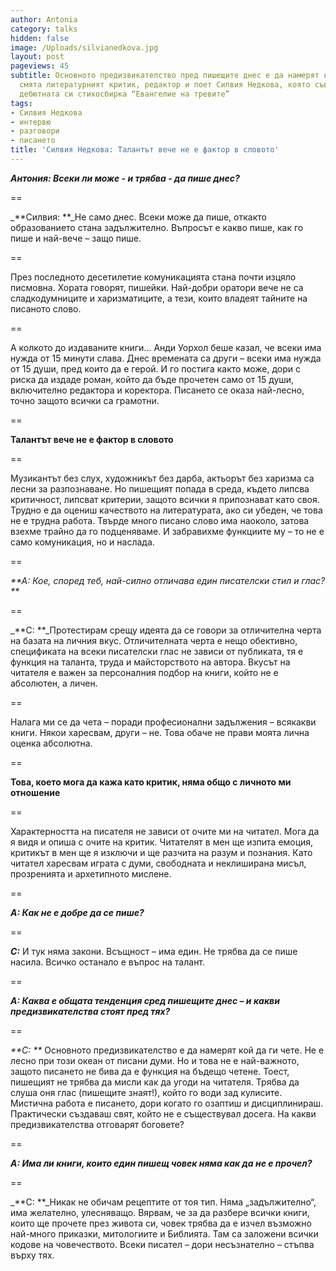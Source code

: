```yaml
---
author: Antonia
category: talks
hidden: false
image: /Uploads/silvianedkova.jpg
layout: post
pageviews: 45
subtitle: Основното предизвикателство пред пишещите днес е да намерят кой да ги чете,
  смята литературният критик, редактор и поет Силвия Недкова, която съвсем скоро издаде
  дебютната си стихосбирка “Евангелие на тревите”
tags:
- Силвия Недкова
- интервю
- разговори
- писането
title: 'Силвия Недкова: Талантът вече не е фактор в словото'
---
```


_**Антония: Всеки ли може - и трябва - да пише днес?**_

\==

_**Силвия: **_Не само днес. Всеки може да пише, откакто образованието стана задължително. Въпросът е какво пише, как го пише и най-вече – защо пише. 

\==

През последното десетилетие комуникацията стана почти изцяло писмовна. Хората говорят, пишейки. Най-добри оратори вече не са сладкодумниците и харизматиците, а тези, които владеят тайните на писаното слово. 

\==

А колкото до издаваните книги... Анди Уорхол беше казал, че всеки има нужда от 15 минути слава. Днес времената са други – всеки има нужда от 15 души, пред които да е герой. И го постига както може, дори с риска да издаде роман, който да бъде прочетен само от 15 души, включително редактора и коректора. Писането се оказа най-лесно, точно защото всички са грамотни. 

\==

**Талантът вече не е фактор в словото**

\==

Музикантът без слух, художникът без дарба, актьорът без харизма са лесни за разпознаване. Но пишещият попада в среда, където липсва критичност, липсват критерии, защото всички я припознават като своя. Трудно е да оцениш качеството на литературата, ако си убеден, че това не е трудна работа. Твърде много писано слово има наоколо, затова взехме трайно да го подценяваме. И забравихме функциите му – то не е само комуникация, но и наслада.

\==

_**А: Кое, според теб, най-силно отличава един писателски стил и глас? **_

\==

_**С: **_Протестирам срещу идеята да се говори за отличителна черта на базата на личния вкус. Отличителната черта е нещо обективно, спецификата на всеки писателски глас не зависи от публиката, тя е функция на таланта, труда и майсторството на автора. Вкусът на читателя е важен за персоналния подбор на книги, който не е абсолютен, а личен.

\==

Налага ми се да чета – поради професионални задължения – всякакви книги. Някои харесвам, други – не. Това обаче не прави моята лична оценка абсолютна. 

\==

**Това, което мога да кажа като критик, няма общо с личното ми отношение**

\==

Характерността на писателя не зависи от очите ми на читател. Мога да я видя и опиша с очите на критик. Читателят в мен ще изпита емоция, критикът в мен ще я изключи и ще разчита на разум и познания. Като читател харесвам играта с думи, свободната и неклиширана мисъл, прозренията и архетипното мислене. 

\==

_**А: Как не е добре да се пише?**_

\==

_**С:**_ И тук няма закони. Всъщност – има един. Не трябва да се пише насила. Всичко останало е въпрос на талант. 

\==

_**А:  Каква е общата тенденция сред пишещите днес – и какви предизвикателства стоят пред тях?**_

\==

_**С: **_ Основното предизвикателство е да намерят кой да ги чете. Не е лесно при този океан от писани думи. Но и това не е най-важното, защото писането не бива да е функция на бъдещо четене. Тоест, пишещият не трябва да мисли как да угоди на читателя. Трябва да слуша оня глас (пишещите знаят!), който го води зад кулисите. Мистична работа е писането, дори когато го озаптиш и дисциплинираш. Практически създаваш свят, който не е съществувал досега. На какви предизвикателства отговарят боговете?

\==

_**А: Има ли книги, които един пишещ човек няма как да не е прочел?**_

\==

_**С: **_Никак не обичам рецептите от тоя тип. Няма „задължително“, има желателно, улесняващо. Вярвам, че за да разбере всички книги, които ще прочете през живота си, човек трябва да е изчел възможно най-много приказки, митологиите и Библията. Там са заложени всички кодове на човечеството. Всеки писател – дори несъзнателно – стъпва върху тях.
